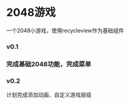 # 2048游戏

一个2048小游戏，使用recycleview作为基础组件

### v0.1 

### 完成基础2048功能，完成菜单

### v0.2

计划完成添加动画、自定义游戏层级

